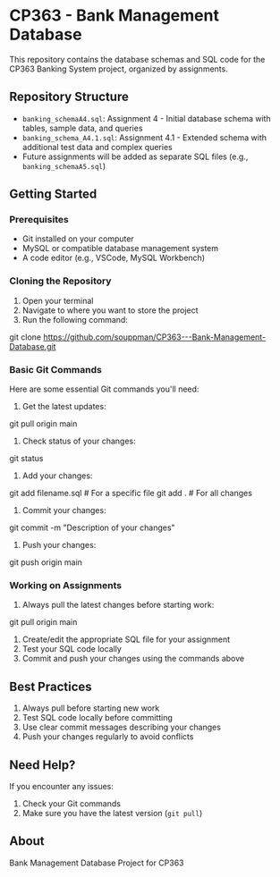 # CP363 - Bank Management Database

This repository contains the database schemas and SQL code for the CP363 Banking System project, organized by assignments.

## Repository Structure

* `banking_schemaA4.sql`: Assignment 4 - Initial database schema with tables, sample data, and queries
* `banking_schema_A4.1.sql`: Assignment 4.1 - Extended schema with additional test data and complex queries
* Future assignments will be added as separate SQL files (e.g., `banking_schemaA5.sql`)

## Getting Started

### Prerequisites

* Git installed on your computer
* MySQL or compatible database management system
* A code editor (e.g., VSCode, MySQL Workbench)

### Cloning the Repository

1. Open your terminal
2. Navigate to where you want to store the project
3. Run the following command:

git clone https://github.com/souppman/CP363---Bank-Management-Database.git

### Basic Git Commands

Here are some essential Git commands you'll need:

1. Get the latest updates:

git pull origin main

1. Check status of your changes:

git status

1. Add your changes:

git add filename.sql    # For a specific file
git add .              # For all changes

1. Commit your changes:

git commit -m "Description of your changes"

1. Push your changes:

git push origin main

### Working on Assignments

1. Always pull the latest changes before starting work:

git pull origin main

1. Create/edit the appropriate SQL file for your assignment
2. Test your SQL code locally
3. Commit and push your changes using the commands above

## Best Practices

1. Always pull before starting new work
2. Test SQL code locally before committing
3. Use clear commit messages describing your changes
4. Push your changes regularly to avoid conflicts

## Need Help?

If you encounter any issues:

1. Check your Git commands
2. Make sure you have the latest version (`git pull`)

## About

Bank Management Database Project for CP363